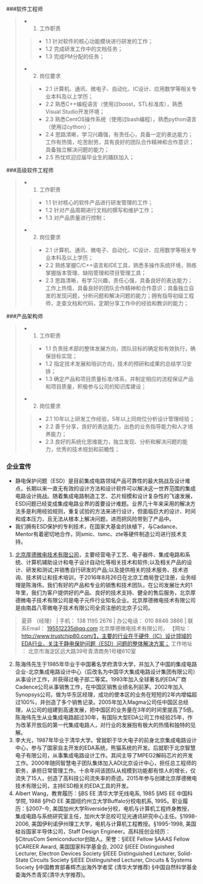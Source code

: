 ###软件工程师
> - 1. 工作职责
>> - 1.1 针对软件的核心功能模块进行研发的工作；
>> - 1.2 完成研发工作中的文档任务；
>> - 1.3 完成PM分配的任务；
> 
> - 2. 岗位要求
>> - 2.1 计算机、通讯、微电子、自动化、IC设计、应用数学等相关专业本科及以上学历；
>> - 2.2 熟悉C++编程语言（使用过boost，STL标准库），熟悉Visual Studio开发环境；
>> - 2.3 熟悉CentOS操作系统（使用过bash编程），熟悉python语言（使用过cython）；
>> - 2.4 思路清晰，学习兴趣强，有责任心，具备一定的表达能力；工作有热情，吃苦耐劳，具有良好的团队合作精神和合作意识；具备独立解决问题的能力；
>> - 2.5 热忱欢迎应届毕业生的踊跃加入；

###高级软件工程师
> - 1. 工作职责
>> - 1.1 针对核心的软件产品进行研发管理的工作；
>> - 1.2 针对产品周期进行文档的撰写和维护工作；
>> - 1.3 对产品质量进行控制；
>
> - 2. 岗位要求
>> - 2.1 计算机、通讯、微电子、自动化、IC设计、应用数学等相关专业本科及以上学历；
>> - 2.2 熟练掌握C/C++语言和IDE工具，熟悉多操作系统环境，熟练掌握版本管理、缺陷管理和项目管理工具；
>> - 2.3 思路清晰，有学习兴趣，责任心强，具备良好的表达能力；工作上热情，具备良好的团队合作精神和合作意识；具备独立自发的发现问题，分析问题和解决问题的能力；拥有指导初级工程师，走查文档和代码，定期分享工作中的经验和教训的能力；

###产品架构师
> - 1. 工作职责
>> - 1.1 负责技术部的整体发展方向，团队目标的确定和有效执行，确保目标实现；
>> - 1.2 指定技术发展和培训方向，技术的预研和成果的总结学习安排；
>> - 1.3 确定产品和项目质量标准/体系，并制定相应的流程保证产品和项目质量，积极参与公司的知识库建设；
>
> - 2. 岗位要求
>> - 2.1 10年以上研发工作经验，5年以上同岗位分析设计管理经验；
>> - 2.2 善于分享，良好的表达能力，出色的业务指导能力和人才培养能力；
>> - 2.3 良好的系统化思维能力，独立发现、分析和解决问题的能力，优秀的技术规划和前瞻性；

### 企业宣传 ###
- 静电保护问题（ESD）是目前集成电路领域产品可靠性的最大挑战及设计难点，长期以来一直无有效的设计方法和设计软件可以解决这一世界范围的集成电路设计挑战。随着集成电路制造工艺、芯片规模和设计复杂性的飞速发展，ESD问题已经变成集成电路业界的首要设计难题。业界几十年来采用的解决方法多是利用经验规则，重复试验的方法来进行设计，但面临巨大的设计、时间和成本压力，且无法从根本上解决问题，进而把风险带到了产品中。
- 我们拥有ESD保护的专利技术，在国家大基金的扶植下，与Cadance、Mentor有着密切地合作，同smic、tsmc、zte等硬件制造公司进行技术支持。
1. [北京厚德微电技术有限公司](http://www.trustchip80.com/)，主要经营电子工艺、电子器件、集成电路和系统、计算机辅助设计和电子设计自动化等相关技术和软件;以及相关产品的设计、研发和测试;并销售自行研发的产品;以及提供相关的技术服务、技术咨询、技术转让和技术培训，于2016年8月26日在北京工商局登记注册，业务经理是陈海伟，我们有好的产品和专业的销售和技术团队，在公司发展壮大的1年里，我们为客户提供好的产品、良好的技术支持、健全的售后服务，北京厚德微电子技术有限公司是电子元件行业知名企业。北京厚德微电技术有限公司是由南昌八零微电子技术有限公司全资注册的北京子公司。
> 夏菲 （经理） | 手机： 138 1195 2676 | 办公电话： 010 8846 3866  |  联系Email： 195512235@qq.com
> 北京厚德微电技术有限公司， 【网址：http://www.trustchip80.com/】，主要的行业在于硬件（IC）设计领域的EDA行业，关注于静电保护问题（ESD）问题的整体解决方案；
> 工作地址 ： 北京市海淀区远大路39号青清商务1号楼610室 

2. 陈海伟先生于1985年毕业于中国著名学府清华大学，并加入了中国的集成电路企业-北京集成电路设计中心（后改名为中国华大集成电路设计集团有限公司）从事设计工作，并获得过电子部二等奖。1993年加入全球著名的EDA厂商Cadence公司从事销售工作，在中国区销售业绩名列前茅。2002年加入Synopsys公司，做为华东区经理，成功的使本区的业务在短短的2年内增幅超过100%，并创造了多个销售记录。2005年加入Magma公司任中国区总经理，从公司的组建到高速发展，把中国区的业务量在3年的时间里提高了5倍。
陈海伟先生从业集成电路超过30年，有国际大型EDA公司工作经验25年，作为改革开放后的第一代集成电路人，对行业的发展抱有极大的热情和独特的见解。
3. 李大光，1987年毕业于清华大学。曾就职于华大电子的前身北京集成电路设计中心，参与了国家自主开发的EDA系统，熊猫系统的开发。后就职于北京智慧电子有限公司，从事集成电路设计工作。其间主导了MPEG2解码芯片的开发工作。2000年随同智慧电子团队集体加入ADI北京设计中心，担任总工程师的职务，承担日常管理工作。十余年间该团队从规模到功能都有惊人的增长，仅流失了15人，创造了高科技公司流失率的奇迹。2015年参与创建北京厚德微电技术有限公司，主持ESD相关的EDA工具的开发。
4. Albert Wang，教育履历：§BS EE  清华大学无线电系, 1985 §MS EE  中国科学院, 1988 §PhD EE  美国纽约州立大学Buffalo分校电机系, 1995。职业履历：§2007-今, 美国加州大学Riverside分校，电机与计算机工程终身教授，集成电路与系统研究室主任，加州大学总校可见光通讯研究中心主任。§1998-2006,  美国伊利诺伊州理工大学，电机与计算机工程教授。§1995-1998, 美国硅谷国家半导体公司，Staff Design Engineer。高科技创业经历：§CitrusCom Semiconductor创始人。荣誉：§IEEE Fellow §AAAS Fellow §CAREER Award, 美国国家科学基金会, 2002 §IEEE Distinguished Lecturer, Electron Devices Society §IEEE Distinguished Lecturer, Solid-State Circuits Society §IEEE Distinguished Lecturer, Circuits & Systems Society §中国教育部春辉杰出海外学者奖 (清华大学推荐) §中国自然科学基金委海外杰青奖(清华大学推荐)。